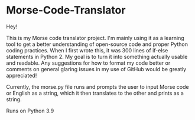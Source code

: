 # Morse-Code-Translator
Hey!

This is my Morse code translator project. I'm mainly using it as a learning tool to get a better understanding of open-source code and proper Python coding practices.
When I first wrote this, it was 300 lines of if-else statements in Python 2. My goal is to turn it into something actually usable and readable.
Any suggestions for how to format my code better or comments on general glaring issues in my use of GitHub would be greatly appreciated!

Currently, the morse.py file runs and prompts the user to input Morse code or English as a string, which it then translates to the other and prints as a string.

Runs on Python 3.9

